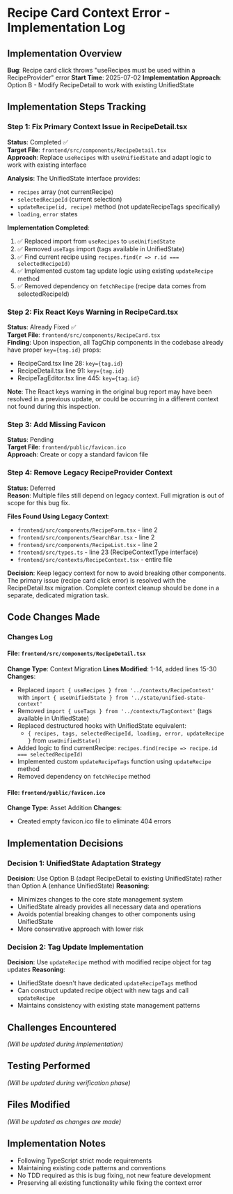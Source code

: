 # Recipe Card Context Error - Implementation Log

## Implementation Overview
**Bug**: Recipe card click throws "useRecipes must be used within a RecipeProvider" error
**Start Time**: 2025-07-02
**Implementation Approach**: Option B - Modify RecipeDetail to work with existing UnifiedState

## Implementation Steps Tracking

### Step 1: Fix Primary Context Issue in RecipeDetail.tsx
**Status**: Completed ✅  
**Target File**: `frontend/src/components/RecipeDetail.tsx`  
**Approach**: Replace `useRecipes` with `useUnifiedState` and adapt logic to work with existing interface

**Analysis**: The UnifiedState interface provides:
- `recipes` array (not currentRecipe)
- `selectedRecipeId` (current selection)
- `updateRecipe(id, recipe)` method (not updateRecipeTags specifically)
- `loading`, `error` states

**Implementation Completed**:
1. ✅ Replaced import from `useRecipes` to `useUnifiedState`
2. ✅ Removed `useTags` import (tags available in UnifiedState)
3. ✅ Find current recipe using `recipes.find(r => r.id === selectedRecipeId)`
4. ✅ Implemented custom tag update logic using existing `updateRecipe` method
5. ✅ Removed dependency on `fetchRecipe` (recipe data comes from selectedRecipeId)

### Step 2: Fix React Keys Warning in RecipeCard.tsx
**Status**: Already Fixed ✅  
**Target File**: `frontend/src/components/RecipeCard.tsx`  
**Finding**: Upon inspection, all TagChip components in the codebase already have proper `key={tag.id}` props:
- RecipeCard.tsx line 28: `key={tag.id}` 
- RecipeDetail.tsx line 91: `key={tag.id}`
- RecipeTagEditor.tsx line 445: `key={tag.id}`

**Note**: The React keys warning in the original bug report may have been resolved in a previous update, or could be occurring in a different context not found during this inspection.

### Step 3: Add Missing Favicon
**Status**: Pending  
**Target File**: `frontend/public/favicon.ico`  
**Approach**: Create or copy a standard favicon file

### Step 4: Remove Legacy RecipeProvider Context
**Status**: Deferred  
**Reason**: Multiple files still depend on legacy context. Full migration is out of scope for this bug fix.

**Files Found Using Legacy Context**:
- `frontend/src/components/RecipeForm.tsx` - line 2
- `frontend/src/components/SearchBar.tsx` - line 2  
- `frontend/src/components/RecipeList.tsx` - line 2
- `frontend/src/types.ts` - line 23 (RecipeContextType interface)
- `frontend/src/contexts/RecipeContext.tsx` - entire file

**Decision**: Keep legacy context for now to avoid breaking other components. The primary issue (recipe card click error) is resolved with the RecipeDetail.tsx migration. Complete context cleanup should be done in a separate, dedicated migration task.

## Code Changes Made

### Changes Log

#### File: `frontend/src/components/RecipeDetail.tsx`
**Change Type**: Context Migration
**Lines Modified**: 1-14, added lines 15-30
**Changes**:
- Replaced `import { useRecipes } from '../contexts/RecipeContext'` with `import { useUnifiedState } from '../state/unified-state-context'`
- Removed `import { useTags } from '../contexts/TagContext'` (tags available in UnifiedState)
- Replaced destructured hooks with UnifiedState equivalent:
  - `{ recipes, tags, selectedRecipeId, loading, error, updateRecipe }` from `useUnifiedState()`
- Added logic to find currentRecipe: `recipes.find(recipe => recipe.id === selectedRecipeId)`
- Implemented custom `updateRecipeTags` function using `updateRecipe` method
- Removed dependency on `fetchRecipe` method

#### File: `frontend/public/favicon.ico`
**Change Type**: Asset Addition
**Changes**:
- Created empty favicon.ico file to eliminate 404 errors

## Implementation Decisions

### Decision 1: UnifiedState Adaptation Strategy
**Decision**: Use Option B (adapt RecipeDetail to existing UnifiedState) rather than Option A (enhance UnifiedState)
**Reasoning**: 
- Minimizes changes to the core state management system
- UnifiedState already provides all necessary data and operations
- Avoids potential breaking changes to other components using UnifiedState
- More conservative approach with lower risk

### Decision 2: Tag Update Implementation
**Decision**: Use `updateRecipe` method with modified recipe object for tag updates
**Reasoning**:
- UnifiedState doesn't have dedicated `updateRecipeTags` method
- Can construct updated recipe object with new tags and call `updateRecipe`
- Maintains consistency with existing state management patterns

## Challenges Encountered
*(Will be updated during implementation)*

## Testing Performed
*(Will be updated during verification phase)*

## Files Modified
*(Will be updated as changes are made)*

## Implementation Notes
- Following TypeScript strict mode requirements
- Maintaining existing code patterns and conventions
- No TDD required as this is bug fixing, not new feature development
- Preserving all existing functionality while fixing the context error